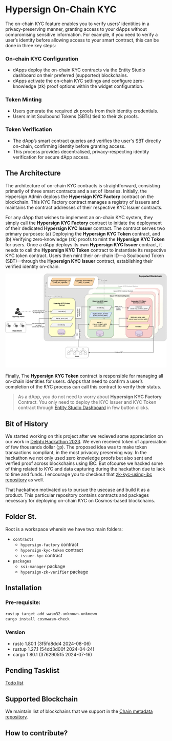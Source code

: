 # Hypersign On-Chain KYC

The on-chain KYC feature enables you to verify users' identities in a privacy-preserving manner, granting access to your dApps without compromising sensitive information. For example, if you need to verify a user’s identity before allowing access to your smart contract, this can be done in three key steps:

### On-chain KYC Configuration
- dApps deploy the on-chain KYC contracts via the Entity Studio dashboard on their preferred (supported) blockchains.
- dApps activate the on-chain KYC settings and configure zero-knowledge (zk) proof options within the widget configuration.

### Token Minting
- Users generate the required zk proofs from their identity credentials.
- Users mint Soulbound Tokens (SBTs) tied to their zk proofs.
### Token Verification
- The dApp’s smart contract queries and verifies the user's SBT directly on-chain, confirming identity before granting access.
- This process provides decentralised, privacy-respecting identity verification for secure dApp access.

## The Architecture

The architecture of on-chain KYC contracts is straightforward, consisting primarily of three smart contracts and a set of libraries. Initially, the Hypersign Admin deploys the **Hypersign KYC Factory** contract on the blockchain. This KYC Factory contract manages a registry of issuers and maintains the contract addresses of their respective KYC Issuer contracts.

For any dApp that wishes to implement an on-chain KYC system, they simply call the **Hypersign KYC Factory** contract to initiate the deployment of their dedicated **Hypersign KYC Issuer** contract. The contract serves two primary purposes: (a) Deploying the **Hypersign KYC Token** contract, and (b) Verifying zero-knowledge (zk) proofs to mint the **Hypersign KYC Token** for users. Once a dApp deploys its own **Hypersign KYC Issuer** contract, it needs to call the **Hypersign KYC Token** contract to instantiate its respective KYC token contract. Users then mint their on-chain ID—a  Soulbound Token (SBT)—through the **Hypersign KYC Issuer** contract, establishing their verified identity on-chain.

![img](./docs/hypersign-kyc-cosm-wasm-contracts-Page-3.drawio.png)

Finally, The **Hypersign KYC Token** contract is responsible for managing all on-chain identities for users. dApps that need to confirm a user’s completion of the KYC process can call this contract to verify their status.

> As a dApp, you do not need to worry about **Hypersign KYC Factory** Contract. You only need to deploy the KYC Issuer and KYC Token contract through [Entity Studio Dashboard](https://docs.hypersign.id/hypersign-kyc/on-chain-kyc/contracts-deployment) in few button clicks. 

## Bit of History 

We started working on this project after we recieved some appreciation on our work in [Delphi Hackathon 2023](https://devpost.com/software/eclipse-fi?ref_content=my-projects-tab&ref_feature=my_projects). We even received token of appreciation of few thousands dollar (;p). The proposed idea was to make token transactions compliant, in the most privaccy preserving way. In the hackathon we not only used zero knowledge proofs but also sent and verfied proof across blockchains using IBC. But ofcourse we hacked some of thing related to KYC and data capturing during the hackathon due to lack to time and funds. I encourage you to checkout that [zk-kyc-using-ibc repository](https://github.com/hypersign-protocol/zk-kyc-using-ibc) as well. 

That hackathon motivated us to pursue the usecase and build it as a product. This particular repository contains contracts and packages necessary for deploying on-chain KYC on Cosmos-based blockchains.

## Folder St. 

Root is a workspace wherein we have two main folders:

- `contracts`
    - `hypersign-factory` contract
    - `hypersign-kyc-token` contract
    - `issuer-kyc` contract
- `packages`
    - `ssi-manager` package 
    - `hypersign-zk-verifier` package

## Installation

### Pre-requisite: 

```bash
rustup target add wasm32-unknown-unknown
cargo install cosmwasm-check
```

### Version 

- rustc 1.80.1 (3f5fd8dd4 2024-08-06)
- rustup 1.27.1 (54dd3d00f 2024-04-24)
- cargo 1.80.1 (376290515 2024-07-16)

## Pending Tasklist

[Todo list](/docs/todo.md)

## Supported Blockchain 

We maintain list of blockchains that we support in the [Chain metadata repository](https://github.com/hypersign-protocol/hypersign-kyc-chains-metadata).

## How to contribute?

